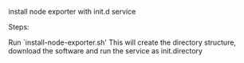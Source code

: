 install node exporter with init.d service

Steps:

Run `install-node-exporter.sh' This will create the directory structure, download the software and run the service as init.directory
